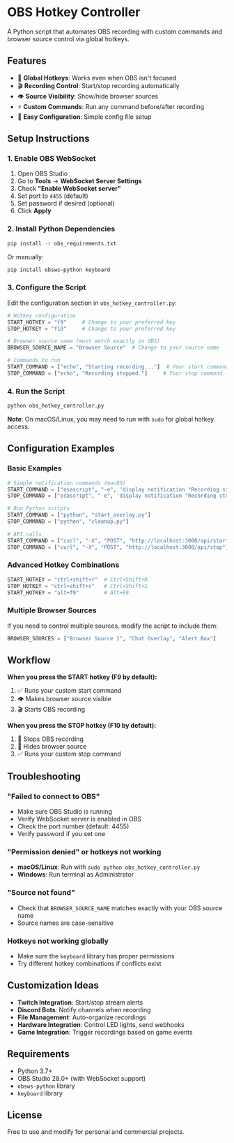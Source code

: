 # OBS Hotkey Controller

A Python script that automates OBS recording with custom commands and browser source control via global hotkeys.

## Features

- 🎯 **Global Hotkeys**: Works even when OBS isn't focused
- 🎬 **Recording Control**: Start/stop recording automatically  
- 👁️ **Source Visibility**: Show/hide browser sources
- ⚡ **Custom Commands**: Run any command before/after recording
- 🔧 **Easy Configuration**: Simple config file setup

## Setup Instructions

### 1. Enable OBS WebSocket

1. Open OBS Studio
2. Go to **Tools** → **WebSocket Server Settings**
3. Check **"Enable WebSocket server"**
4. Set port to `4455` (default)
5. Set password if desired (optional)
6. Click **Apply**

### 2. Install Python Dependencies

```bash
pip install -r obs_requirements.txt
```

Or manually:
```bash
pip install obsws-python keyboard
```

### 3. Configure the Script

Edit the configuration section in `obs_hotkey_controller.py`:

```python
# Hotkey configuration
START_HOTKEY = "f9"     # Change to your preferred key
STOP_HOTKEY = "f10"     # Change to your preferred key

# Browser source name (must match exactly in OBS)
BROWSER_SOURCE_NAME = "Browser Source"  # Change to your source name

# Commands to run
START_COMMAND = ["echo", "Starting recording..."]  # Your start command
STOP_COMMAND = ["echo", "Recording stopped."]     # Your stop command
```

### 4. Run the Script

```bash
python obs_hotkey_controller.py
```

**Note**: On macOS/Linux, you may need to run with `sudo` for global hotkey access.

## Configuration Examples

### Basic Examples
```python
# Simple notification commands (macOS)
START_COMMAND = ["osascript", "-e", 'display notification "Recording started"']
STOP_COMMAND = ["osascript", "-e", 'display notification "Recording stopped"']

# Run Python scripts
START_COMMAND = ["python", "start_overlay.py"]
STOP_COMMAND = ["python", "cleanup.py"]

# API calls
START_COMMAND = ["curl", "-X", "POST", "http://localhost:3000/api/start"]
STOP_COMMAND = ["curl", "-X", "POST", "http://localhost:3000/api/stop"]
```

### Advanced Hotkey Combinations
```python
START_HOTKEY = "ctrl+shift+r"  # Ctrl+Shift+R
STOP_HOTKEY = "ctrl+shift+s"   # Ctrl+Shift+S
START_HOTKEY = "alt+f9"        # Alt+F9
```

### Multiple Browser Sources
If you need to control multiple sources, modify the script to include them:

```python
BROWSER_SOURCES = ["Browser Source 1", "Chat Overlay", "Alert Box"]
```

## Workflow

**When you press the START hotkey (F9 by default):**
1. ✅ Runs your custom start command
2. 👁️ Makes browser source visible  
3. 🎬 Starts OBS recording

**When you press the STOP hotkey (F10 by default):**
1. 🛑 Stops OBS recording
2. 🙈 Hides browser source
3. ✅ Runs your custom stop command

## Troubleshooting

### "Failed to connect to OBS"
- Make sure OBS Studio is running
- Verify WebSocket server is enabled in OBS
- Check the port number (default: 4455)
- Verify password if you set one

### "Permission denied" or hotkeys not working
- **macOS/Linux**: Run with `sudo python obs_hotkey_controller.py`
- **Windows**: Run terminal as Administrator

### "Source not found"
- Check that `BROWSER_SOURCE_NAME` matches exactly with your OBS source name
- Source names are case-sensitive

### Hotkeys not working globally
- Make sure the `keyboard` library has proper permissions
- Try different hotkey combinations if conflicts exist

## Customization Ideas

- **Twitch Integration**: Start/stop stream alerts
- **Discord Bots**: Notify channels when recording
- **File Management**: Auto-organize recordings
- **Hardware Integration**: Control LED lights, send webhooks
- **Game Integration**: Trigger recordings based on game events

## Requirements

- Python 3.7+
- OBS Studio 28.0+ (with WebSocket support)
- `obsws-python` library
- `keyboard` library

## License

Free to use and modify for personal and commercial projects. 